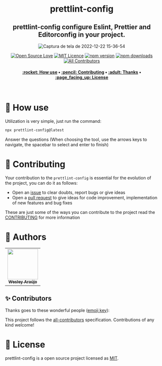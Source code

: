<h1 align="center" title="Vite Helper">
  prettlint-config
</h1>

<h2 align="center">prettlint-config configure Eslint, Prettier and Editorconfig in your project.</h2>

<div align="center">

![Captura de tela de 2022-12-22 15-36-54](https://user-images.githubusercontent.com/89321125/209203820-94b95e90-b421-44c3-a00b-7d156d88ff76.png)


[![Open Source Love](https://badges.frapsoft.com/os/v2/open-source.png?v=103)](https://github.com/ellerbrock/open-source-badges/)
[![MIT Licence](https://badges.frapsoft.com/os/mit/mit.png?v=103)](https://opensource.org/licenses/mit-license.php)
[![npm version](https://img.shields.io/npm/v/prettlint-config.svg?style=flat-square)](https://www.npmjs.com/package/prettlint-config)
[![npm downloads](https://img.shields.io/npm/dm/prettlint-config.svg?style=flat-square)](http://npm-stat.com/charts.html?package=cz-conventional-changelog&from=2015-08-01) <!-- ALL-CONTRIBUTORS-BADGE:START - Do not remove or modify this section --> [![All Contributors](https://img.shields.io/badge/all_contributors-1-green.svg?style=flat-square)](#contributors-) <!-- ALL-CONTRIBUTORS-BADGE:END -->

</div>

<h4 align="center">
 <a href="#-how-use">:rocket: How use</a> •
 <a href="#-contributing">:pencil: Contributing</a> •
 <a href="#-thanks">:adult: Thanks</a> •
 <a href="#-license">:page_facing_up: License</a>
</h4>

<br>

# :rocket: How use

Utilization is very simple, just run the command:

```bash
npx prettlint-config@latest
```

Answer the questions (When choosing the tool, use the arrows keys to navigate, the spacebar to select and enter to finish)

# :pencil: Contributing

Your contribution to the `prettlint-config` is essential for the evolution of the project, you can do it as follows:

- Open an [issue](https://github.com/wesleyara/prettlint-config/issues) to clear doubts, report bugs or give ideas
- Open a [pull request](https://github.com/wesleyara/prettlint-config/pulls) to give ideas for code improvement, implementation of new features and bug fixes

These are just some of the ways you can contribute to the project read the [CONTRIBUTING](https://github.com/wesleyara/prettlint-config/blob/main/.github/CONTRIBUTING.md) for more information

# :adult: Authors

<table>
  <tr>
    <td align="center"><a href="https://wesleyaraujo.dev/"><img src="https://avatars.githubusercontent.com/u/89321125?v=4?s=100" width="100px;" alt=""/><br /><sub><b>Wesley Araújo</b></sub></a><br /></td>
  </tr>
</table>

## ✨ Contributors

Thanks goes to these wonderful people ([emoji key](https://allcontributors.org/docs/en/emoji-key)):

<!-- ALL-CONTRIBUTORS-LIST:START - Do not remove or modify this section -->
<!-- prettier-ignore-start -->
<!-- markdownlint-disable -->
<!-- markdownlint-restore -->
<!-- prettier-ignore-end -->

<!-- ALL-CONTRIBUTORS-LIST:END -->

This project follows the [all-contributors](https://github.com/all-contributors/all-contributors) specification. Contributions of any kind welcome!

# :page_facing_up: License

prettlint-config is a open source project licensed as [MIT](LICENSE).
